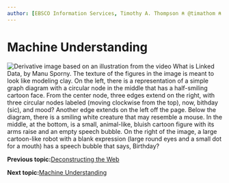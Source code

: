 ```yaml
---
author: [EBSCO Information Services, Timothy A. Thompson ⍝ @timathom ⍝ @timathom@indieweb.social]
---
```


# Machine Understanding

![Derivative image based on an illustration from the video What is Linked Data, by Manu Sporny. The texture of the figures in the image is meant to look like modeling clay. On the left, there is a representation of a simple graph diagram with a circular node in the middle that has a half-smiling cartoon face. From the center node, three edges extend on the right, with three circular nodes labeled (moving clockwise from the top), now, bithday (sic), and mood? Another edge extends on the left off the page. Below the diagram, there is a smiling white creature that may resemble a mouse. In the middle, at the bottom, is a small, animal-like, bluish cartoon figure with its arms raise and an empty speech bubble. On the right of the image, a large cartoon-like robot with a blank expression (large round eyes and a small dot for a mouth) has a speech bubble that says, Birthday?](../../submaps/../img/introduction/machine_understanding.png "Machine Understanding")

**Previous topic:**[Deconstructing the Web](../../day_1/lesson_0/deconstructing_the_web.md)

**Next topic:**[Machine Understanding](../../day_1/lesson_0/machine_understanding_2.md)

